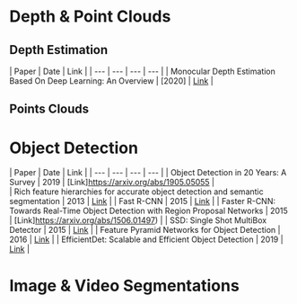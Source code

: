 # Depth & Point Clouds
## Depth Estimation
| Paper | Date | Link | 
| --- | --- | --- | --- | 
| Monocular Depth Estimation Based On Deep Learning: An Overview | [2020] | [Link](https://arxiv.org/abs/2003.06620) | 
## Points Clouds
# Object Detection 
| Paper | Date | Link | 
| --- | --- | --- | --- | 
| Object Detection in 20 Years: A Survey | 2019 | [Link]https://arxiv.org/abs/1905.05055 |   
| Rich feature hierarchies for accurate object detection and semantic segmentation | 2013 | [Link](https://arxiv.org/abs/1311.2524) | 
| Fast R-CNN | 2015 | [Link](https://arxiv.org/abs/1504.08083) | 
| Faster R-CNN: Towards Real-Time Object Detection with Region Proposal Networks | 2015 | [Link]https://arxiv.org/abs/1506.01497) | 
| SSD: Single Shot MultiBox Detector | 2015 | [Link](https://arxiv.org/abs/1512.02325) | 
| Feature Pyramid Networks for Object Detection | 2016 | [Link](https://arxiv.org/abs/1612.03144) | 
| EfficientDet: Scalable and Efficient Object Detection | 2019 | [Link](https://arxiv.org/abs/1911.09070) | 
# Image & Video Segmentations

